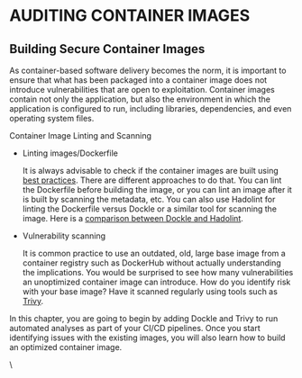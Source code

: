 # AUDITING CONTAINER IMAGES

## Building Secure Container Images

As container-based software delivery becomes the norm, it is important to ensure that what has been packaged into a container image does not introduce vulnerabilities that are open to exploitation. Container images contain not only the application, but also the environment in which the application is configured to run, including libraries, dependencies, and even operating system files.

Container Image Linting and Scanning

*   Linting images/Dockerfile

    It is always advisable to check if the container images are built using [best practices](https://docs.docker.com/develop/develop-images/dockerfile\_best-practices/). There are different approaches to do that. You can lint the Dockerfile before building the image, or you can lint an image after it is built by scanning the metadata, etc. You can also use Hadolint for linting the Dockerfile versus Dockle or a similar tool for scanning the image. Here is a [comparison between Dockle and Hadolint](https://github.com/goodwithtech/dockle).
*   Vulnerability scanning

    It is common practice to use an outdated, old, large base image from a container registry such as DockerHub without actually understanding the implications. You would be surprised to see how many vulnerabilities an unoptimized container image can introduce. How do you identify risk with your base image? Have it scanned regularly using tools such as [Trivy](https://github.com/aquasecurity/trivy).

In this chapter, you are going to begin by adding Dockle and Trivy to run automated analyses as part of your CI/CD pipelines. Once you start identifying issues with the existing images, you will also learn how to build an optimized container image.

\


